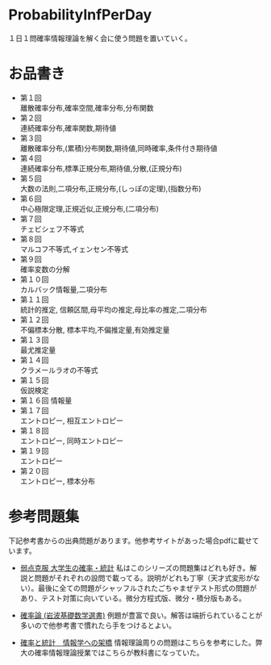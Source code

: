 # ProbabilityInfPerDay
１日１問確率情報理論を解く会に使う問題を置いていく。

# お品書き

+ 第１回  
離散確率分布,確率空間,確率分布,分布関数
+ 第２回  
連続確率分布,確率関数,期待値
+ 第３回  
離散確率分布,(累積)分布関数,期待値,同時確率,条件付き期待値
+ 第４回  
連続確率分布,標準正規分布,期待値,分散,(正規分布)
+ 第５回  
大数の法則,二項分布,正規分布,(しっぽの定理),(指数分布)
+ 第６回  
中心極限定理,正規近似,正規分布,(二項分布)
+ 第７回  
チェビシェフ不等式
+ 第８回  
マルコフ不等式,イェンセン不等式
+ 第９回  
確率変数の分解
+ 第１０回  
カルバック情報量,二項分布
+ 第１１回  
統計的推定, 信頼区間,母平均の推定,母比率の推定,二項分布
+ 第１２回  
不偏標本分散, 標本平均,不偏推定量,有効推定量 
+ 第１３回  
最尤推定量
+ 第１４回  
クラメールラオの不等式
+ 第１５回  
仮説検定
+ 第１６回
情報量
+ 第１７回  
エントロピー, 相互エントロピー
+ 第１８回  
エントロピー, 同時エントロピー
+ 第１９回  
エントロピー
+ 第２０回  
エントロピー, 標本分布

# 参考問題集
下記参考書からの出典問題があります。他参考サイトがあった場合pdfに載せています。

+ [弱点克服 大学生の確率・統計](https://www.amazon.co.jp/%E5%BC%B1%E7%82%B9%E5%85%8B%E6%9C%8D%E5%A4%A7%E5%AD%A6%E7%94%9F%E3%81%AE%E7%A2%BA%E7%8E%87%E3%83%BB%E7%B5%B1%E8%A8%88-%E8%97%A4%E7%94%B0-%E5%B2%B3%E5%BD%A6/dp/4489020694)
私はこのシリーズの問題集はどれも好き。解説と問題がそれぞれの設問で載ってる。説明がどれも丁寧（天才式変形がない）。最後に全ての問題がシャッフルされたごちゃまぜテスト形式の問題があり、テスト対策に向いている。微分方程式版、微分・積分版もある。


+ [確率論 (岩波基礎数学選書)](https://www.amazon.co.jp/%E7%A2%BA%E7%8E%87%E8%AB%96-%E5%B2%A9%E6%B3%A2%E5%9F%BA%E7%A4%8E%E6%95%B0%E5%AD%A6%E9%81%B8%E6%9B%B8-%E4%BC%8A%E8%97%A4-%E6%B8%85/dp/400007816X)
例題が豊富で良い。解答は端折られていることが多いので他参考書で慣れたら手をつけるとよい。


+ [確率と統計　情報学への架橋](https://books.rakuten.co.jp/rb/1777457/?istCompanyId=304a234b-c871-4407-99f0-29afe4f462b7&istFeedId=d5566c12-972c-48c2-873c-819466af1ba8&istItemId=wlqpmrxal&istBid=t&scid=we_lnk_ad_book_non_pla)
情報理論周りの問題はこちらを参考にした。弊大の確率情報理論授業ではこちらが教科書になっていた。